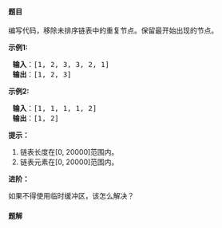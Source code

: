 #### 题目
<p>编写代码，移除未排序链表中的重复节点。保留最开始出现的节点。</p>

<p> <strong>示例1:</strong></p>

<pre>
<strong> 输入</strong>：[1, 2, 3, 3, 2, 1]
<strong> 输出</strong>：[1, 2, 3]
</pre>

<p> <strong>示例2:</strong></p>

<pre>
<strong> 输入</strong>：[1, 1, 1, 1, 2]
<strong> 输出</strong>：[1, 2]
</pre>

<p><strong>提示：</strong></p>

<ol>
<li>链表长度在[0, 20000]范围内。</li>
<li>链表元素在[0, 20000]范围内。</li>
</ol>

<p> <strong>进阶：</strong></p>

<p>如果不得使用临时缓冲区，该怎么解决？</p>


 #### 题解
